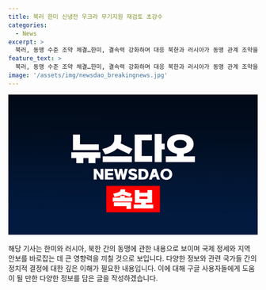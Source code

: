 ```yaml
---
title: 북러 한미 신냉전 우크라 무기지원 재검토 초강수
categories:
  - News
excerpt: >
  북러, 동맹 수준 조약 체결…한미, 결속력 강화하며 대응 북한과 러시아가 동맹 관계 조약을 체결한 가운데, 한미는 결속력을 강화하며 신냉전 대결 구도에 우려를 표현했다. 러시아의 우크라이나 침공과 관련해 대응 고심하는 가운데 이번 조약을 계기로 한미 연합군사훈련의 가능성도 제기되고 있다. 이에 따라 동북아 지역 안보에 대한 우려가 커지고 있다.
feature_text: >
  북러, 동맹 수준 조약 체결…한미, 결속력 강화하며 대응 북한과 러시아가 동맹 관계 조약을 체결한 가운데, 한미는 결속력을 강화하며 신냉전 대결 구도에 우려를 표현했다. 러시아의 우크라이나 침공과 관련해 대응 고심하는 가운데 이번 조약을 계기로 한미 연합군사훈련의 가능성도 제기되고 있다. 이에 따라 동북아 지역 안보에 대한 우려가 커지고 있다.
image: '/assets/img/newsdao_breakingnews.jpg'
---
```


<p><img src="/assets/img/newsdao_breakingnews.jpg" alt="koreaapp 속보" /></p>

<p>해당 기사는 한미와 러시아, 북한 간의 동맹에 관한 내용으로 보이며 국제 정세와 지역 안보를 바로잡는 데 큰 영향력을 끼칠 것으로 보입니다. 다양한 정보와 관련 국가들 간의 정치적 결정에 대한 깊은 이해가 필요한 내용입니다. 이에 대해 구글 사용자들에게 도움이 될 만한 다양한 정보를 담은 글을 작성하겠습니다.</p>


